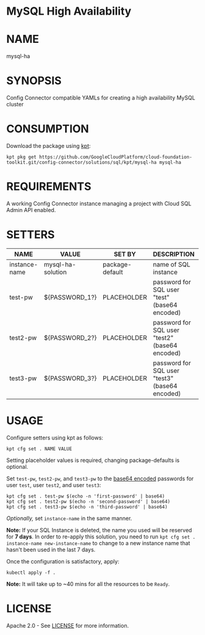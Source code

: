MySQL High Availability
==================================================
# NAME
  mysql-ha
# SYNOPSIS
  Config Connector compatible YAMLs for creating a high availability MySQL cluster
# CONSUMPTION
  Download the package using [kpt](https://googlecontainertools.github.io/kpt/):
  ```
  kpt pkg get https://github.com/GoogleCloudPlatform/cloud-foundation-toolkit.git/config-connector/solutions/sql/kpt/mysql-ha mysql-ha
  ```
# REQUIREMENTS
  A working Config Connector instance managing a project with Cloud SQL Admin API enabled.
# SETTERS
|       NAME        |        VALUE        |     SET BY      |          DESCRIPTION          | COUNT |
|-------------------|---------------------|-----------------|-------------------------------|-------|
| instance-name     | mysql-ha-solution   | package-default | name of SQL instance          | 14    |
| test-pw           | ${PASSWORD_1?}      | PLACEHOLDER     | password for SQL user "test"<br>(base64 encoded)  | 1     |
| test2-pw          | ${PASSWORD_2?}      | PLACEHOLDER     | password for SQL user "test2"<br>(base64 encoded) | 1     |
| test3-pw          | ${PASSWORD_3?}      | PLACEHOLDER     | password for SQL user "test3"<br>(base64 encoded) | 1     |

# USAGE
  Configure setters using kpt as follows:
  ```
  kpt cfg set . NAME VALUE
  ```
  Setting placeholder values is required, changing package-defaults is optional.

  Set `test-pw`, `test2-pw`, and `test3-pw` to the [base64
  encoded](https://kubernetes.io/docs/concepts/configuration/secret/#creating-a-secret-manually) passwords for user `test`,
  user `test2`, and user `test3`:
  ```
  kpt cfg set . test-pw $(echo -n 'first-password' | base64)
  kpt cfg set . test2-pw $(echo -n 'second-password' | base64)
  kpt cfg set . test3-pw $(echo -n 'third-password' | base64)
  ```
  _Optionally,_ set `instance-name` in the same manner.

  **Note:** If your SQL Instance is deleted, the name you used will be reserved
  for **7 days**. In order to re-apply this solution, you need to run
  `kpt cfg set . instance-name new-instance-name` to change to a new
  instance name that hasn't been used in the last 7 days.
 
  Once the configuration is satisfactory, apply:
  ```
  kubectl apply -f .
  ```
  **Note:** It will take up to ~40 mins for all the resources to be `Ready`.
  
# LICENSE
  Apache 2.0 - See [LICENSE](/LICENSE) for more information.

